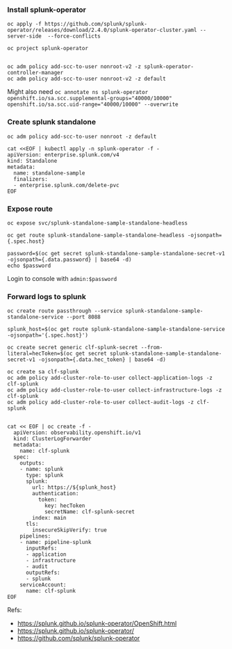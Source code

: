 ### Install splunk-operator
```
oc apply -f https://github.com/splunk/splunk-operator/releases/download/2.4.0/splunk-operator-cluster.yaml --server-side  --force-conflicts

oc project splunk-operator


oc adm policy add-scc-to-user nonroot-v2 -z splunk-operator-controller-manager
oc adm policy add-scc-to-user nonroot-v2 -z default
```

Might also need `oc annotate ns splunk-operator openshift.io/sa.scc.supplemental-groups="40000/10000" openshift.io/sa.scc.uid-range="40000/10000" --overwrite`

### Create splunk standalone
```
oc adm policy add-scc-to-user nonroot -z default

cat <<EOF | kubectl apply -n splunk-operator -f -
apiVersion: enterprise.splunk.com/v4
kind: Standalone
metadata:
  name: standalone-sample
  finalizers:
  - enterprise.splunk.com/delete-pvc
EOF
```

### Expose route
```
oc expose svc/splunk-standalone-sample-standalone-headless

oc get route splunk-standalone-sample-standalone-headless -ojsonpath={.spec.host}

password=$(oc get secret splunk-standalone-sample-standalone-secret-v1 -ojsonpath={.data.password} | base64 -d)
echo $password
```
Login to console with `admin:$password`


### Forward logs to splunk
```
oc create route passthrough --service splunk-standalone-sample-standalone-service --port 8088

splunk_host=$(oc get route splunk-standalone-sample-standalone-service -ojsonpath='{.spec.host}')

oc create secret generic clf-splunk-secret --from-literal=hecToken=$(oc get secret splunk-standalone-sample-standalone-secret-v1 -ojsonpath={.data.hec_token} | base64 -d)

oc create sa clf-splunk
oc adm policy add-cluster-role-to-user collect-application-logs -z clf-splunk
oc adm policy add-cluster-role-to-user collect-infrastructure-logs -z clf-splunk
oc adm policy add-cluster-role-to-user collect-audit-logs -z clf-splunk


cat << EOF | oc create -f -
  apiVersion: observability.openshift.io/v1
  kind: ClusterLogForwarder
  metadata:
    name: clf-splunk
  spec:
    outputs:
    - name: splunk
      type: splunk
      splunk:
        url: https://${splunk_host}
        authentication:
          token:
            key: hecToken
            secretName: clf-splunk-secret
        index: main
      tls:
        insecureSkipVerify: true
    pipelines:
    - name: pipeline-splunk
      inputRefs:
      - application
      - infrastructure
      - audit
      outputRefs:
      - splunk
    serviceAccount:
      name: clf-splunk
EOF
```


Refs:
- https://splunk.github.io/splunk-operator/OpenShift.html
- https://splunk.github.io/splunk-operator/
- https://github.com/splunk/splunk-operator
